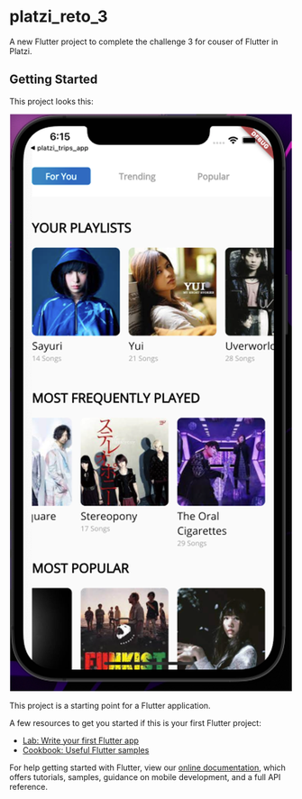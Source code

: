# platzi_reto_3

A new Flutter project to complete the challenge 3 for couser of Flutter in Platzi.

## Getting Started

This project looks this:

![alt text](https://github.com/JohanRiv/Flutter_Basic_Platzi_challenge_3/blob/master/img_project_sample.png)

This project is a starting point for a Flutter application.

A few resources to get you started if this is your first Flutter project:

- [Lab: Write your first Flutter app](https://flutter.dev/docs/get-started/codelab)
- [Cookbook: Useful Flutter samples](https://flutter.dev/docs/cookbook)

For help getting started with Flutter, view our
[online documentation](https://flutter.dev/docs), which offers tutorials,
samples, guidance on mobile development, and a full API reference.
